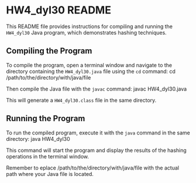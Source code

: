 # HW4_dyl30 README

This README file provides instructions for compiling and running the `HW4_dyl30` Java program, which demonstrates hashing techniques.

## Compiling the Program

To compile the program, open a terminal window and navigate to the directory containing the `HW4_dyl30.java` file using the `cd` command: 
cd /path/to/the/directory/with/java/file


Then compile the Java file with the `javac` command:
javac HW4_dyl30.java


This will generate a `HW4_dyl30.class` file in the same directory.

## Running the Program

To run the compiled program, execute it with the `java` command in the same directory:
java HW4_dyl30


This command will start the program and display the results of the hashing operations in the terminal window.

Remember to eplace /path/to/the/directory/with/java/file with the actual path where your Java file is located.


